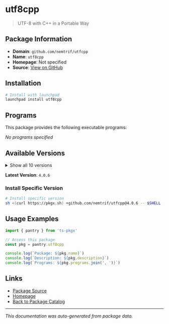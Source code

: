 # utf8cpp

> UTF-8 with C++ in a Portable Way

## Package Information

- **Domain**: `github.com/nemtrif/utfcpp`
- **Name**: `utf8cpp`
- **Homepage**: Not specified
- **Source**: [View on GitHub](https://github.com/pkgxdev/pantry/tree/main/projects/github.com/nemtrif/utfcpp/package.yml)

## Installation

```bash
# Install with launchpad
launchpad install utf8cpp
```

## Programs

This package provides the following executable programs:

*No programs specified*

## Available Versions

<details>
<summary>Show all 10 versions</summary>

- `4.0.6`, `4.0.5`, `4.0.4`, `4.0.3`, `4.0.2`
- `4.0.1`, `4.0.0`, `3.2.5`, `3.2.4`, `3.2.3`

</details>

**Latest Version**: `4.0.6`

### Install Specific Version

```bash
# Install specific version
sh <(curl https://pkgx.sh) +github.com/nemtrif/utfcpp@4.0.6 -- $SHELL -i
```

## Usage Examples

```typescript
import { pantry } from 'ts-pkgx'

// Access this package
const pkg = pantry.utf8cpp

console.log(`Package: ${pkg.name}`)
console.log(`Description: ${pkg.description}`)
console.log(`Programs: ${pkg.programs.join(', ')}`)
```

## Links

- [Package Source](https://github.com/pkgxdev/pantry/tree/main/projects/github.com/nemtrif/utfcpp/package.yml)
- [Homepage](#)
- [Back to Package Catalog](../package-catalog.md)

---

*This documentation was auto-generated from package data.*
